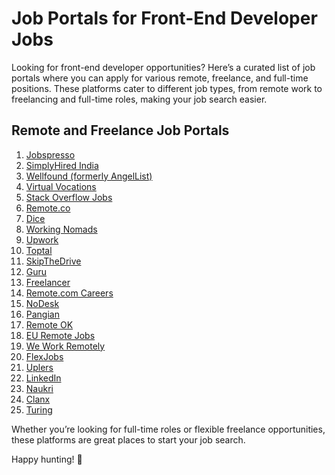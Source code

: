 # Job Portals for Front-End Developer Jobs

Looking for front-end developer opportunities? Here’s a curated list of job portals where you can apply for various remote, freelance, and full-time positions. These platforms cater to different job types, from remote work to freelancing and full-time roles, making your job search easier.

## Remote and Freelance Job Portals

1. [Jobspresso](https://jobspresso.co/)
2. [SimplyHired India](https://www.simplyhired.co.in/)
3. [Wellfound (formerly AngelList)](https://wellfound.com/jobs)
4. [Virtual Vocations](https://www.virtualvocations.com/)
5. [Stack Overflow Jobs](https://stackoverflow.co/labs/stack-overflow-jobs-powered-by-indeed/?utm_source=stackoverflow-community&utm_medium=referral&utm_campaign=technical-jobs&utm_content=about-job-board)
6. [Remote.co](https://remote.co/)
7. [Dice](https://www.dice.com/)
8. [Working Nomads](https://www.workingnomads.com/jobs)
9. [Upwork](https://www.upwork.com/)
10. [Toptal](https://www.toptal.com/)
11. [SkipTheDrive](https://www.skipthedrive.com/)
12. [Guru](https://www.guru.com/)
13. [Freelancer](https://www.freelancer.in/)
14. [Remote.com Careers](https://remote.com/en-in/careers)
15. [NoDesk](https://nodesk.co/)
16. [Pangian](https://pangian.com/)
17. [Remote OK](https://remoteok.com/)
18. [EU Remote Jobs](https://euremotejobs.com/)
19. [We Work Remotely](https://weworkremotely.com/)
20. [FlexJobs](https://www.flexjobs.com/lp/remote-jobs1/t1?utm_source=google&utm_medium=sem&utm_campaign=19937444305&utm_term=flexjobs%20com&network=g&device=c&adposition=&adgroupid=148245362856&placement=&adid=664704106764&gad_source=1&gclid=CjwKCAjwpbi4BhByEiwAMC8JnbQZmPiBGdx_BxvdfvlLUF8WoQxOCCOqzOucEk7JF81-ewYSIbi2ORoCQWQQAvD_BwE)
21. [Uplers](https://ats.uplers.com/talent/joinus)
22. [LinkedIn](https://www.linkedin.com/feed/)
23. [Naukri](https://www.naukri.com/mnjuser/homepage)
24. [Clanx](https://clanx.ai/)
25. [Turing](https://www.turing.com/jobs)

Whether you’re looking for full-time roles or flexible freelance opportunities, these platforms are great places to start your job search.

Happy hunting! 📝
